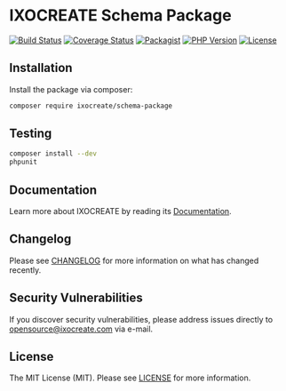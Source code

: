 # IXOCREATE Schema Package

[![Build Status](https://travis-ci.com/ixocreate/schema-package.svg?branch=master)](https://travis-ci.com/ixocreate/schema-package)
[![Coverage Status](https://coveralls.io/repos/github/ixocreate/schema-package/badge.svg?branch=develop)](https://coveralls.io/github/ixocreate/schema-package?branch=develop)
[![Packagist](https://img.shields.io/packagist/v/ixocreate/schema-package.svg)](https://packagist.org/packages/ixocreate/schema-package)
[![PHP Version](https://img.shields.io/packagist/php-v/ixocreate/schema-package.svg)](https://packagist.org/packages/ixocreate/schema-package)
[![License](https://img.shields.io/github/license/ixocreate/schema-package.svg)](LICENSE)

## Installation

Install the package via composer:

```sh
composer require ixocreate/schema-package
```

## Testing

```sh
composer install --dev
phpunit
```

## Documentation

Learn more about IXOCREATE by reading its [Documentation](https://ixocreate.github.io/).

## Changelog

Please see [CHANGELOG](CHANGELOG.md) for more information on what has changed recently.

## Security Vulnerabilities

If you discover security vulnerabilities, please address issues directly to opensource@ixocreate.com via e-mail.

## License

The MIT License (MIT). Please see [LICENSE](LICENSE) for more information.
